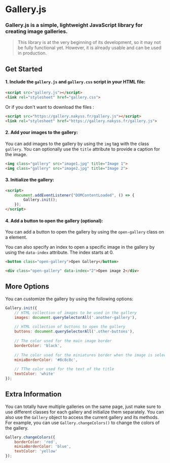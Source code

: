 # Gallery.js
### Gallery.js is a simple, lightweight JavaScript library for creating image galleries.

>This library is at the very beginning of its development, so it may not be fully functional yet. However, it is already usable and can be used in production.

## Get Started

#### 1. Include the `gallery.js` and `gallery.css` script in your HTML file:

```html
<script src="gallery.js"></script>
<link rel="stylesheet" href="gallery.css">
```
Or if you don't want to download the files :
```html
<script src="https://gallery.nakyss.fr/gallery.js"></script>
<link rel="stylesheet" href="https://gallery.nakyss.fr/gallery.js">
```

#### 2. Add your images to the gallery:

You can add images to the gallery by using the `img` tag with the class `gallery`. You can optionally use the `title` attribute to provide a caption for the image.

```html
<img class="gallery" src="image1.jpg" title="Image 1">
<img class="gallery" src="image2.jpg" title="Image 2">
```

#### 3. Initialize the gallery:
```html
<script>
    document.addEventListener("DOMContentLoaded", () => {
        Gallery.init();
    });
</script>
```

#### 4. Add a button to open the gallery (optional):

You can add a button to open the gallery by using the `open-gallery` class on a element. 

You can also specify an index to open a specific image in the gallery by using the `data-index` attribute. The index starts at 0.

```html
<button class="open-gallery">Open Gallery</button>

<div class="open-gallery" data-index="2">Open image 2</div>
```

## More Options
You can customize the gallery by using the following options:
```javascript
Gallery.init({
    // HTML collection of images to be used in the gallery
    images: document.querySelectorAll('.another-gallery'),
    
    // HTML collection of buttons to open the gallery
    buttons: document.querySelectorAll('.other-buttons'),
    
    // The color used for the main image border
    borderColor: 'black',
    
    // The color used for the miniatures border when the image is selected
    miniaBorderColor: '#8c8c8c',
    
    // TThe color used for the text of the title
    textColor: 'white'
});
```

## Extra Information

You can totally have multiple galleries on the same page, just make sure to use different classes for each gallery and initialize them separately.
You can also use the `Gallery` object to access the current gallery and its methods. For example, you can use `Gallery.changeColors()` to change the colors of the gallery.

```javascript
Gallery.changeColors({
    borderColor: 'red',
    miniaBorderColor: 'blue',
    textColor: 'yellow'
});
```